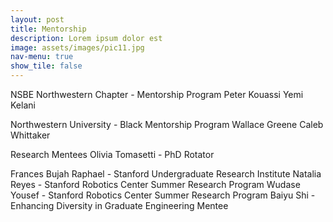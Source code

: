 ```yaml
---
layout: post
title: Mentorship
description: Lorem ipsum dolor est
image: assets/images/pic11.jpg
nav-menu: true
show_tile: false
---
```

NSBE Northwestern Chapter - Mentorship Program
Peter Kouassi
Yemi Kelani

Northwestern University - Black Mentorship Program
Wallace Greene
Caleb Whittaker

Research Mentees
Olivia Tomasetti - PhD Rotator


Frances Bujah Raphael - Stanford Undergraduate Research Institute
Natalia Reyes - Stanford Robotics Center Summer Research Program
Wudase Yousef - Stanford Robotics Center Summer Research Program
Baiyu Shi - Enhancing Diversity in Graduate Engineering Mentee



